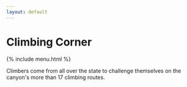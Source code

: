 ```yaml
---
layout: default
---
```


# Climbing Corner

<div class="pure-g">
    {% include menu.html %}
    <div class="pure-u-1 pure-u-md-3-5">
        <p>
	        Climbers come from all over the state to challenge themselves on the canyon's more than 17 climbing routes.
        </p>
    </div>
</div>
